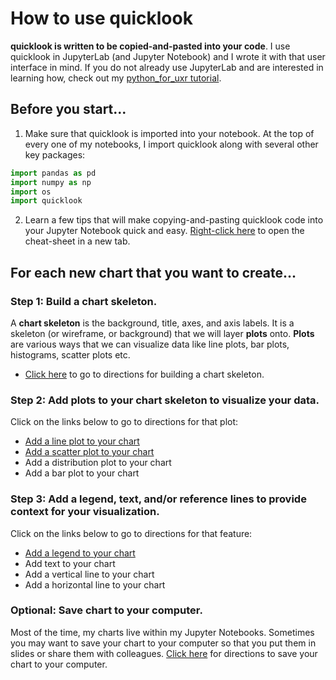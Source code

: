 # How to use quicklook
**quicklook is written to be copied-and-pasted into your code**. I use quicklook in JupyterLab (and Jupyter Notebook) and I wrote it with that user interface in mind. If you do not already use JupyterLab and are interested in learning how, check out my [python_for_uxr tutorial](https://github.com/alexdsbreslav/python_for_uxr).

## Before you start...
1. Make sure that quicklook is imported into your notebook. At the top of every one of my notebooks, I import quicklook along with several other key packages:
```python
import pandas as pd
import numpy as np
import os
import quicklook
```
2. Learn a few tips that will make copying-and-pasting quicklook code into your Jupyter Notebook quick and easy. [Right-click here](https://github.com/alexdsbreslav/quicklook/blob/master/how_to_use_quicklook/copy_and_paste_quicklook_code.md) to open the cheat-sheet in a new tab.

## For each new chart that you want to create...
### Step 1: Build a chart skeleton.
A **chart skeleton** is the background, title, axes, and axis labels. It is a skeleton (or wireframe, or background) that we will layer **plots** onto.
**Plots** are various ways that we can visualize data like line plots, bar plots, histograms, scatter plots etc.
- [Click here](https://github.com/alexdsbreslav/quicklook/blob/master/how_to_use_quicklook/build_chart_skeleton.md) to go to directions for building a chart skeleton.

### Step 2: Add plots to your chart skeleton to visualize your data.
Click on the links below to go to directions for that plot:
- [Add a line plot to your chart](https://github.com/alexdsbreslav/quicklook/blob/master/how_to_use_quicklook/add_line_to_chart.md)
- [Add a scatter plot to your chart](https://github.com/alexdsbreslav/quicklook/blob/master/how_to_use_quicklook/add_scatter_to_chart.md)
- Add a distribution plot to your chart
- Add a bar plot to your chart

### Step 3: Add a legend, text, and/or reference lines to provide context for your visualization.
Click on the links below to go to directions for that feature:
- [Add a legend to your chart](https://github.com/alexdsbreslav/quicklook/blob/master/how_to_use_quicklook/add_legend.md)
- Add text to your chart
- Add a vertical line to your chart
- Add a horizontal line to your chart

### Optional: Save chart to your computer.
Most of the time, my charts live within my Jupyter Notebooks. Sometimes you may want to save your chart to your computer so that you put them in slides or share them with colleagues. [Click here](https://github.com/alexdsbreslav/quicklook/blob/master/how_to_use_quicklook/save_chart_to_your_computer.md) for directions to save your chart to your computer.
